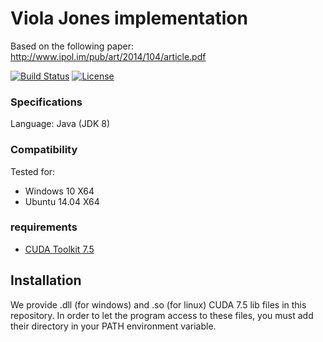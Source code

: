 # Viola Jones implementation

Based on the following paper: http://www.ipol.im/pub/art/2014/104/article.pdf

[![Build Status][travis-image]][travis-url] [![License][license-image]][license-url]

### Specifications

Language: Java (JDK 8)

### Compatibility

Tested for:
* Windows 10 X64
* Ubuntu 14.04 X64

### requirements

* [CUDA Toolkit 7.5](https://developer.nvidia.com/cuda-toolkit)

## Installation

We provide .dll (for windows) and .so (for linux) CUDA 7.5 lib files in this repository.
In order to let the program access to these files, you must add their directory in your PATH environment variable.


[travis-url]: https://travis-ci.org/INVASIS/Viola-Jones
[travis-image]: http://img.shields.io/travis/INVASIS/Viola-Jones.svg?style=flat-square
[license-image]: http://img.shields.io/badge/license-MIT-green.svg?style=flat-square
[license-url]: LICENSE
